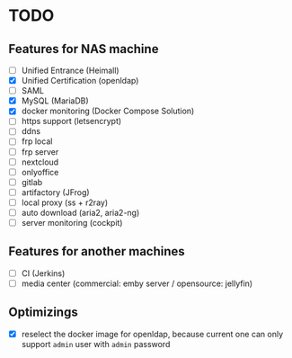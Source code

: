 TODO
=============================

Features for NAS machine
-----------------------------
- [ ] Unified Entrance (Heimall)
- [x] Unified Certification (openldap)
- [ ] SAML
- [x] MySQL (MariaDB)
- [x] docker monitoring (Docker Compose Solution)
- [ ] https support (letsencrypt)
- [ ] ddns
- [ ] frp local
- [ ] frp server
- [ ] nextcloud
- [ ] onlyoffice
- [ ] gitlab
- [ ] artifactory (JFrog)
- [ ] local proxy (ss + r2ray)
- [ ] auto download (aria2, aria2-ng)
- [ ] server monitoring (cockpit)

Features for another machines
-----------------------------
- [ ] CI (Jerkins)
- [ ] media center (commercial: emby server / opensource: jellyfin)

Optimizings
-----------------------------
- [x] reselect the docker image for openldap, because current one can only support `admin` user with `admin` password
